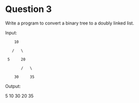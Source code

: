 # Question 3

Write a program to convert a binary tree to a doubly linked list.

Input:

        10

       /   \

     5     20

           /   \

        30     35

Output:

5 10 30 20 35